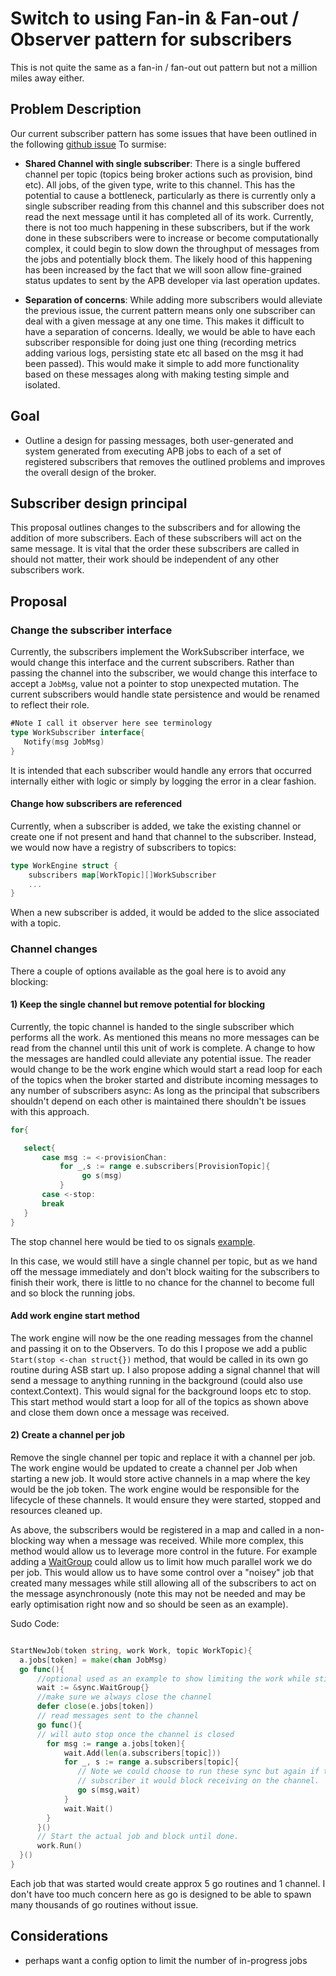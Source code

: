 # Switch to using Fan-in & Fan-out / Observer pattern for subscribers

This is not quite the same as a fan-in / fan-out out pattern but not a
million miles away either.

## Problem Description

Our current subscriber pattern has some issues that have been outlined in the following
[github issue](https://github.com/openshift/ansible-service-broker/issues/638)
To surmise:

- **Shared Channel with single subscriber**: There is a single buffered channel per topic (topics being broker
actions such as provision, bind etc). All jobs, of the given type, write to
this channel. This has the potential to cause a bottleneck, particularly
as there is currently only a single subscriber reading from this channel and
this subscriber does not read the next message until it has completed
all of its work. Currently, there is not too much happening in these
subscribers, but if the work done in these subscribers were to increase
or become computationally complex, it could begin to slow down the throughput
of messages from the jobs and potentially block them. The likely hood
of this happening has been increased by the fact that we will soon allow
fine-grained status updates to sent by the APB developer via last operation
updates.

- **Separation of concerns**: While adding more subscribers would alleviate
the previous issue, the current pattern means only one subscriber can
deal with a given message at any one time. This makes it difficult to have a
separation of concerns.  Ideally, we would be able to have each subscriber
responsible for doing just one thing (recording metrics adding various
logs, persisting state etc all based on the msg it had been passed). This
would make it simple to add more functionality based on these messages
along with making testing simple and isolated.


## Goal

- Outline a design for passing messages, both user-generated and system
generated from executing APB jobs to each of a set of registered subscribers
that removes the outlined problems and improves the overall design of the broker.

## Subscriber design principal

This proposal outlines changes to the subscribers and for allowing
the addition of more subscribers. Each of these subscribers will act on the same message.
It is vital that the order these subscribers are called in should not matter, their work
should be independent of any other subscribers work.

## Proposal


### Change the subscriber interface

Currently, the subscribers implement the WorkSubscriber interface, we
would change this interface and the current subscribers.
Rather than passing the channel into the subscriber, we would
change this interface to accept a ```JobMsg```, value not a pointer to stop
unexpected mutation.
The current subscribers would handle state persistence and would be
renamed to reflect their role.
 
```go
#Note I call it observer here see terminology
type WorkSubscriber interface{
   Notify(msg JobMsg)
}
```

It is intended that each subscriber would handle any errors that occurred internally
either with logic or simply by logging the error in a clear fashion.


#### Change how subscribers are referenced

Currently, when a subscriber is added, we take the existing channel or
create one if not present and hand that channel to the subscriber.
Instead, we would now have a registry of subscribers to topics:

```go
type WorkEngine struct {
	subscribers map[WorkTopic][]WorkSubscriber
	...
} 

```

When a new subscriber is added, it would be added to the slice associated with a topic.

### Channel changes
There a couple of options available as the goal here is to avoid
any blocking:

#### 1) Keep the single channel but remove potential for blocking

Currently, the topic channel is handed to the single subscriber which
performs all the work. As mentioned this means no more messages can be
read from the channel until this unit of work is complete. A change to
how the messages are handled could alleviate any potential issue. The
reader would change to be the work engine which would start a read loop
for each of the topics when the broker started and distribute incoming
messages to any number of subscribers async:
As long as the principal that subscribers shouldn't depend on each other
is maintained there shouldn't be issues with this approach.
```go 
for{

   select{
       case msg := <-provisionChan:
           for _,s := range e.subscribers[ProvisionTopic]{
                go s(msg)              
           }
       case <-stop:
       break
   }
}


```

The stop channel here would be tied to os signals
[example](https://gist.github.com/reiki4040/be3705f307d3cd136e85).

In this case, we would still have a single channel per topic, but as we
hand off the message immediately and don't block waiting for the
subscribers to finish their work, there is little to no chance for the
channel to become full and so block the running jobs.

#### Add work engine start method

The work engine will now be the one reading messages from the channel
and passing it on to the Observers. To do this I propose we add a  public
``Start(stop <-chan struct{})`` method, that would be called in its own
go routine during ASB start up. I also propose adding a signal channel
that will send a message to anything running  in the background
(could also use context.Context). This would signal for the background
loops etc to stop.
This start method would start a loop for all of the topics as shown
above and close them down once a message was received.

#### 2) Create a channel per job

Remove the single channel per topic and replace it with a channel per
job. The work engine would be updated to create a channel per Job
when starting a new job. It would store active channels in a map where
the key would be the job token.  The work engine would be responsible for
the lifecycle of these channels. It would ensure they were started, stopped 
and resources cleaned up. 

As above, the subscribers would be registered in a map and called in a non-blocking way when a message was received.
While more complex, this method would allow us to leverage more control in the future.
For example adding a [WaitGroup](https://golang.org/pkg/sync/#WaitGroup) could allow us to limit how much 
parallel work we do per job. This would allow us to have some control over a "noisey" job that created many messages
while still allowing all of the subscribers to act on the message asynchronously 
(note this may not be needed and may be early optimisation right now and so should be seen as an example).

Sudo Code:

```go 

StartNewJob(token string, work Work, topic WorkTopic){
  a.jobs[token] = make(chan JobMsg)
  go func(){
      //optional used as an example to show limiting the work while still acting on the message async
      wait := &sync.WaitGroup{}
      //make sure we always close the channel  
      defer close(e.jobs[token])
      // read messages sent to the channel 
      go func(){
      // will auto stop once the channel is closed
        for msg := range a.jobs[token]{
            wait.Add(len(a.subscribers[topic]))
            for _, s := range a.subscribers[topic]{
               // Note we could choose to run these sync but again if there was a slow
               // subscriber it would block receiving on the channel.
               go s(msg,wait)
            }
            wait.Wait()
        } 
      }()
      // Start the actual job and block until done.
      work.Run()
  }()
}

```

Each job that was started would create approx 5 go routines and 1 channel.
I don't have too much concern here as go is designed to be able to spawn
many thousands of go routines without issue.



## Considerations

- perhaps want a config option to limit the number of in-progress jobs